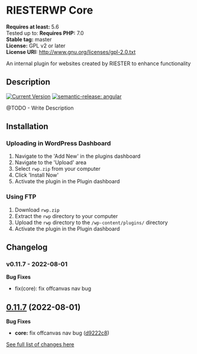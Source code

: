 # RIESTERWP Core #
**Requires at least:** 5.6  
Tested up to: 
**Requires PHP:** 7.0  
**Stable tag:** master  
**License:** GPL v2 or later  
**License URI:** http://www.gnu.org/licenses/gpl-2.0.txt  

An internal plugin for websites created by RIESTER to enhance functionality

## Description ##

[![Current Version](https://img.shields.io/badge/version-0.11.7-blue)](https://bitbucket.org/riester/rwp/commits/tag/0.11.7) [![semantic-release: angular](https://img.shields.io/badge/semantic--release-angular-e10079?logo=semantic-release)](https://github.com/semantic-release/semantic-release)


@TODO - Write Description

## Installation ##

### Uploading in WordPress Dashboard ###

1. Navigate to the 'Add New' in the plugins dashboard
2. Navigate to the 'Upload' area
3. Select `rwp.zip` from your computer
4. Click 'Install Now'
5. Activate the plugin in the Plugin dashboard

### Using FTP ###

1. Download `rwp.zip`
2. Extract the `rwp` directory to your computer
3. Upload the `rwp` directory to the `/wp-content/plugins/` directory
4. Activate the plugin in the Plugin dashboard

## Changelog ##

### v0.11.7 - 2022-08-01 ###





**Bug Fixes**

* fix(core): fix offcanvas nav bug


## [0.11.7](https://bitbucket.org/riester/rwp/compare/v0.11.6...v0.11.7) (2022-08-01)





**Bug Fixes**

* **core:** fix offcanvas nav bug ([d9222c8](https://bitbucket.org/riester/rwp/commit/d9222c8eca84f02176d2e2f64e0128d8929405c3))





[See full list of changes here](https://bitbucket.org/riester/rwp/src/master/CHANGELOG.md)
